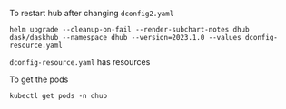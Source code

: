 To restart hub after changing `dconfig2.yaml`
```
helm upgrade --cleanup-on-fail --render-subchart-notes dhub dask/daskhub --namespace dhub --version=2023.1.0 --values dconfig-resource.yaml
```

`dconfig-resource.yaml` has resources

To get the pods
```
kubectl get pods -n dhub
```

